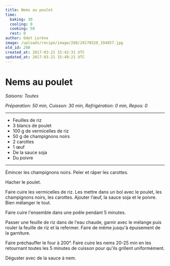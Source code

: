 ```yaml
---
title: Nems au poulet
time:
  baking: 30
  cooling: 0
  cooking: 50
  rest: 0
author: Odet Lorène
image: /uploads/recipe/image/288/20170320_194857.jpg
old_id: 288
created_at: 2017-03-21 15:42:31 UTC
updated_at: 2017-03-21 15:49:21 UTC
---
```


# Nems au poulet



*Saisons: Toutes*

*Préparation: 50 min, Cuisson: 30 min, Refrigération: 0 min, Repos: 0*

---

- Feuilles de riz
- 3 blancs de poulet
- 100 g de vermicelles de riz
- 50 g de champignons noirs
- 2 carottes 
- 1 œuf
- De la sauce soja
- Du poivre

---

Émincer les champignons noirs. Peler et râper les carottes.

Hacher le poulet.

Faire cuire les vermicelles de riz. Les mettre dans un bol avec le poulet, les champignons noirs, les carottes. Ajouter l’œuf, la sauce soja et le poivre. Bien mélanger le tout.

Faire cuire l'ensemble dans une poêle pendant 5 minutes.

Passer une feuille de riz dans de l'eau chaude, garnir avec le mélange puis rouler la feuille de riz et la refermer. Faire de même jusqu'à épuisement de la garniture.

Faire préchauffer le four à 200°. Faire cuire les nems 20-25 min en les retournant toutes les 5 minutes de cuisson pour qu'ils grillent uniformément.

Déguster avec de la sauce à nem.

